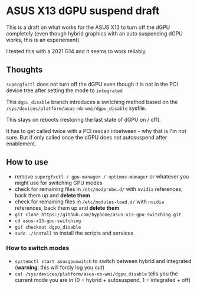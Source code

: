 # ASUS X13 dGPU suspend draft

This is a draft on what works for the ASUS X13 to turn off the dGPU completely (even though hybrid graphics with an auto suspending dGPU works, this is an experiement).

I tested this with a 2021 G14 and it seems to work reliably.

## Thoughts

`supergfxctl` does not turn off the dGPU even though it is not in the PCI device tree after setting the mode to `integrated`

This `dgpu_disable` branch introduces a switching method based on the `/sys/devices/platform/asus-nb-wmi/dgpu_disable` sysfile.

This stays on reboots (restoring the last state of dGPU on / off).

It has to get called twice with a PCI rescan inbetween - why that is I'm not sure. But if only called once the dGPU does not autosuspend after enablement.

## How to use

- remove `supergfxctl / gpu-manager / optimus-manager` or whatever you might use for switching GPU modes
- check for remaining files in `/etc/modprobe.d/` with `nvidia` references, back them up and **delete them**
- check for remaining files in `/etc/modules-load.d/` with `nvidia` references, back them up and **delete them**
- `git clone https://github.com/hyphone/asus-x13-gpu-switching.git`
- `cd asus-x13-gpu-switching`
- `git checkout dgpu_disable`
- `sudo ./install` to install the scripts and services

### How to switch modes
- `systemctl start asusgpuswitch` to switch between hybrid and integrated (**warning**: this will forcly log you out)
- `cat /sys/devices/platform/asus-nb-wmi/dgpu_disable` tells you the current mode you are in (0 = hybrid + autosuspend, 1 = integrated + off)